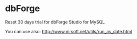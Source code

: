 # dbForge
Reset 30 days trial for dbForge Studio for MySQL

You can use also: http://www.nirsoft.net/utils/run_as_date.html
